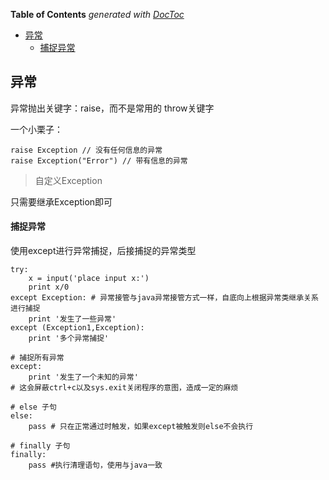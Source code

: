 <!-- START doctoc generated TOC please keep comment here to allow auto update -->
<!-- DON'T EDIT THIS SECTION, INSTEAD RE-RUN doctoc TO UPDATE -->
**Table of Contents**  *generated with [DocToc](https://github.com/thlorenz/doctoc)*

- [异常](#%E5%BC%82%E5%B8%B8)
    - [捕捉异常](#%E6%8D%95%E6%8D%89%E5%BC%82%E5%B8%B8)

<!-- END doctoc generated TOC please keep comment here to allow auto update -->

## 异常

异常抛出关键字：raise，而不是常用的 throw关键字

一个小栗子：

    raise Exception // 没有任何信息的异常
    raise Exception("Error") // 带有信息的异常

> 自定义Exception

只需要继承Exception即可

#### 捕捉异常

使用except进行异常捕捉，后接捕捉的异常类型

    try:
        x = input('place input x:')
        print x/0
    except Exception: # 异常接管与java异常接管方式一样，自底向上根据异常类继承关系进行捕捉
        print '发生了一些异常'
    except (Exception1,Exception):
        print '多个异常捕捉'

    # 捕捉所有异常
    except:
        print '发生了一个未知的异常'
    # 这会屏蔽ctrl+c以及sys.exit关闭程序的意图，造成一定的麻烦

    # else 子句
    else:
        pass # 只在正常通过时触发，如果except被触发则else不会执行

    # finally 子句
    finally:
        pass #执行清理语句，使用与java一致

    
